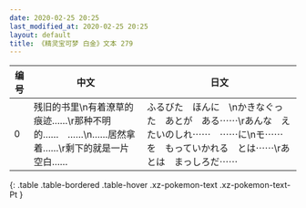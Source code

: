 ```yaml
---
date: 2020-02-25 20:25
last_modified_at: 2020-02-25 20:25
layout: default
title: 《精灵宝可梦 白金》文本 279
---
```

| 编号 | 中文 | 日文 |
| ---- | ---- | ---- |
| 0 | 残旧的书里\n有着潦草的痕迹……\r那种不明的……　……\n……居然拿着……\r剩下的就是一片空白…… | ふるびた　ほんに　\nかきなぐった　あとが　ある⋯⋯\rあんな　えたいのしれ⋯⋯　⋯⋯に\nモ⋯⋯を　もっていかれる　とは⋯⋯\rあとは　まっしろだ⋯⋯ |
{: .table .table-bordered .table-hover .xz-pokemon-text .xz-pokemon-text-Pt }